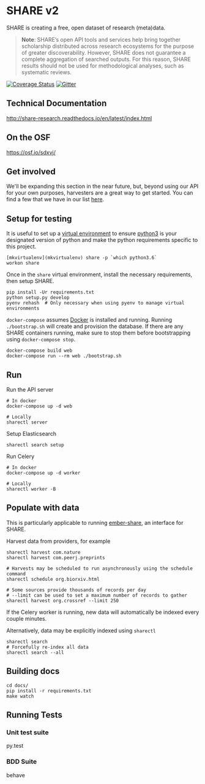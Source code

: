 # SHARE v2

SHARE is creating a free, open dataset of research (meta)data.

> **Note**: SHARE’s open API tools and services help bring together scholarship distributed across research ecosystems for the purpose of greater discoverability. However, SHARE does not guarantee a complete aggregation of searched outputs. For this reason, SHARE results should not be used for methodological analyses, such as systematic reviews.

[![Coverage Status](https://coveralls.io/repos/github/CenterForOpenScience/SHARE/badge.svg?branch=develop)](https://coveralls.io/github/CenterForOpenScience/SHARE?branch=develop)
[![Gitter](https://badges.gitter.im/CenterForOpenScience/SHARE.svg)](https://gitter.im/CenterForOpenScience/SHARE)

## Technical Documentation

http://share-research.readthedocs.io/en/latest/index.html


## On the OSF

https://osf.io/sdxvj/


## Get involved

We'll be expanding this section in the near future, but, beyond using our API for your own purposes, harvesters are a great way to get started. You can find a few that we have in our list [here](https://github.com/CenterForOpenScience/SHARE/issues/510).

## Setup for testing
It is useful to set up a [virtual environment](http://virtualenvwrapper.readthedocs.io/en/latest/install.html) to ensure [python3](https://www.python.org/downloads/) is your designated version of python and make the python requirements specific to this project.

    [mkvirtualenv](mkvirtualenv) share -p `which python3.6`
    workon share

Once in the `share` virtual environment, install the necessary requirements, then setup SHARE.

    pip install -Ur requirements.txt
    python setup.py develop
    pyenv rehash  # Only necessary when using pyenv to manage virtual environments

`docker-compose` assumes [Docker](https://www.docker.com/) is installed and running. Running `./bootstrap.sh` will create and provision the database. If there are any SHARE containers running, make sure to stop them before bootstrapping using `docker-compose stop`.

    docker-compose build web
    docker-compose run --rm web ./bootstrap.sh

## Run
Run the API server

    # In docker
    docker-compose up -d web

    # Locally
    sharectl server

Setup Elasticsearch

    sharectl search setup

Run Celery

    # In docker
    docker-compose up -d worker

    # Locally
    sharectl worker -B

## Populate with data
This is particularly applicable to running [ember-share](https://github.com/CenterForOpenScience/ember-share), an interface for SHARE.

Harvest data from providers, for example

    sharectl harvest com.nature
    sharectl harvest com.peerj.preprints

    # Harvests may be scheduled to run asynchronously using the schedule command
    sharectl schedule org.biorxiv.html

    # Some sources provide thousands of records per day
    # --limit can be used to set a maximum number of records to gather
    sharectl harvest org.crossref --limit 250

If the Celery worker is running, new data will automatically be indexed every couple minutes.

Alternatively, data may be explicitly indexed using `sharectl`

    sharectl search
    # Forcefully re-index all data
    sharectl search --all

## Building docs

    cd docs/
    pip install -r requirements.txt
    make watch

## Running Tests

### Unit test suite

  py.test

### BDD Suite

  behave

